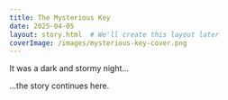 ```yaml
---
title: The Mysterious Key
date: 2025-04-05
layout: story.html  # We'll create this layout later
coverImage: /images/mysterious-key-cover.png
---
```


It was a dark and stormy night...

...the story continues here.